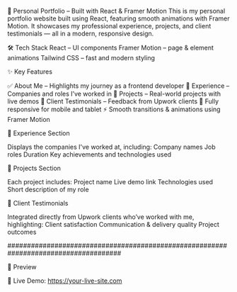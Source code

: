 🚀 Personal Portfolio – Built with React & Framer Motion
This is my personal portfolio website built using React, featuring smooth animations with Framer Motion. It showcases my professional experience, projects, and client testimonials — all in a modern, responsive design.

🛠️ Tech Stack
React – UI components
Framer Motion – page & element animations
Tailwind CSS – fast and modern styling

✨ Key Features

✅ About Me – Highlights my journey as a frontend developer
💼 Experience – Companies and roles I’ve worked in
🧩 Projects – Real-world projects with live demos
🌟 Client Testimonials – Feedback from Upwork clients
📱 Fully responsive for mobile and tablet
⚡ Smooth transitions & animations using Framer Motion

💼 Experience Section

Displays the companies I've worked at, including:
Company names
Job roles
Duration
Key achievements and technologies used

🧩 Projects Section

Each project includes:
Project name
Live demo link
Technologies used
Short description of my role

🌟 Client Testimonials

Integrated directly from Upwork clients who’ve worked with me, highlighting:
Client satisfaction
Communication & delivery quality
Project outcomes

#####################################################################################

📸 Preview

🔗 Live Demo: https://your-live-site.com






